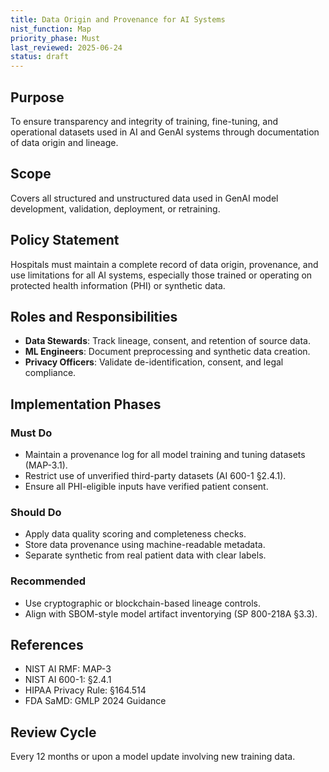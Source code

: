 ```yaml
---
title: Data Origin and Provenance for AI Systems
nist_function: Map
priority_phase: Must
last_reviewed: 2025-06-24
status: draft
---
```


## Purpose

To ensure transparency and integrity of training, fine-tuning, and operational datasets used in AI and GenAI systems through documentation of data origin and lineage.

## Scope

Covers all structured and unstructured data used in GenAI model development, validation, deployment, or retraining.

## Policy Statement

Hospitals must maintain a complete record of data origin, provenance, and use limitations for all AI systems, especially those trained or operating on protected health information (PHI) or synthetic data.

## Roles and Responsibilities

- **Data Stewards**: Track lineage, consent, and retention of source data.
- **ML Engineers**: Document preprocessing and synthetic data creation.
- **Privacy Officers**: Validate de-identification, consent, and legal compliance.

## Implementation Phases

### Must Do
- Maintain a provenance log for all model training and tuning datasets (MAP-3.1).
- Restrict use of unverified third-party datasets (AI 600-1 §2.4.1).
- Ensure all PHI-eligible inputs have verified patient consent.

### Should Do
- Apply data quality scoring and completeness checks.
- Store data provenance using machine-readable metadata.
- Separate synthetic from real patient data with clear labels.

### Recommended
- Use cryptographic or blockchain-based lineage controls.
- Align with SBOM-style model artifact inventorying (SP 800-218A §3.3).

## References
- NIST AI RMF: MAP-3
- NIST AI 600-1: §2.4.1
- HIPAA Privacy Rule: §164.514
- FDA SaMD: GMLP 2024 Guidance

## Review Cycle

Every 12 months or upon a model update involving new training data.
